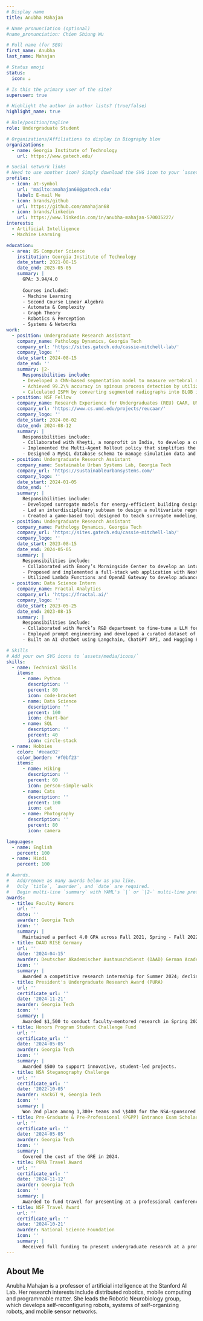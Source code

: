 ```yaml
---
# Display name
title: Anubha Mahajan

# Name pronunciation (optional)
#name_pronunciation: Chien Shiung Wu

# Full name (for SEO)
first_name: Anubha
last_name: Mahajan

# Status emoji
status:
  icon: ☕️

# Is this the primary user of the site?
superuser: true

# Highlight the author in author lists? (true/false)
highlight_name: true

# Role/position/tagline
role: Undergraduate Student

# Organizations/Affiliations to display in Biography blox
organizations:
  - name: Georgia Institute of Technology
    url: https://www.gatech.edu/

# Social network links
# Need to use another icon? Simply download the SVG icon to your `assets/media/icons/` folder.
profiles:
  - icon: at-symbol
    url: 'mailto:amahajan68@gatech.edu'
    label: E-mail Me
  - icon: brands/github
    url: https://github.com/amahajan68
  - icon: brands/linkedin
    url: https://www.linkedin.com/in/anubha-mahajan-570035227/
interests:
  - Artificial Intelligence
  - Machine Learning

education:
  - area: BS Computer Science
    institution: Georgia Institute of Technology
    date_start: 2021-08-15
    date_end: 2025-05-05
    summary: |
      GPA: 3.94/4.0
      
      Courses included:
      - Machine Learning
      - Second Course Linear Algebra
      - Automata & Complexity
      - Graph Theory
      - Robotics & Perception
      - Systems & Networks
work:
  - position: Undergraduate Research Assistant
    company_name: Pathology Dynamics, Georgia Tech
    company_url: 'https://sites.gatech.edu/cassie-mitchell-lab/'
    company_logo: ''
    date_start: 2024-08-15
    date_end: ''
    summary: |2-
      Responsibilities include:
      - Developed a CNN-based segmentation model to measure vertebral motion for assessing fusion status in ACDF surgery using labeled cervical radiographs.
      - Achieved 99.2\% accuracy in spinous process detection by utilizing data augmentation techniques including noise stimulation, blurring, cropping, and rotating.
      - Calculated ISPM by converting segmented radiographs into BLOB images, extracting rightmost spinous process coordinates, and measuring pixel distance between them.
  - position: NSF Fellow
    company_name: Research Experience for Undergraduates (REU) CAAR, UMD
    company_url: 'https://www.cs.umd.edu/projects/reucaar/'
    company_logo: ''
    date_start: 2024-06-02
    date_end: 2024-08-12
    summary: |
      Responsibilities include:
      - Collaborated with Kheyti, a nonprofit in India, to develop a crop planning decision support tool for small farmers using Multi-Agent Reinforcement Learning.
      - Implemented the Multi-Agent Rollout policy that simplifies the global optimization problem into sequential local decisions, leading to increased fairness and overall outcomes for farmers.
      - Designed a MySQL database schema to manage simulation data and used Matplotlib and Seaborn to visualize the effectiveness of policies in real-world agricultural settings.
  - position: Undergraduate Research Assistant
    company_name: Sustainable Urban Systems Lab, Georgia Tech
    company_url: 'https://sustainableurbansystems.com/'
    company_logo: ''
    date_start: 2024-01-05
    date_end: ''
    summary: |
      Responsibilities include:
      - Developed surrogate models for energy-efficient building design, providing urban planners with real-time decision-making tools to support sustainable city planning in Atlanta.
      - Led an interdisciplinary subteam to design a multivariate regression model that reduced simulation times from hours to seconds, utilizing Gradient Boost and Bayesian Optimization.
      - Created a game-based tool designed to teach surrogate modeling, allowing architects to optimize building design parameters through interactive challenges aimed at minimizing energy consumption.
  - position: Undergraduate Research Assistant
    company_name: Pathology Dynamics, Georgia Tech
    company_url: 'https://sites.gatech.edu/cassie-mitchell-lab/'
    company_logo: ''
    date_start: 2023-08-15
    date_end: 2024-05-05
    summary: |
      Responsibilities include:
      - Collaborated with Emory’s Morningside Center to develop an intuitive clinician interface that accelerates quantitative meta-analyses for clinical trial literature review, focused on drug repurposing.
      - Proposed and implemented a full-stack web application with Next.js, incorporating interactive Plotly visualizations and user-access management through AWS sign-in authentication.
      - Utilized Lambda Functions and OpenAI Gateway to develop advanced filtering capabilities, including a PubMed Query Generator and customizable results table, processing over 1,000 studies in under a minute.
  - position: Data Science Intern
    company_name: Fractal Analytics
    company_url: 'https://fractal.ai/'
    company_logo: ''
    date_start: 2023-05-25
    date_end: 2023-08-15
    summary: |
      Responsibilities include:
      - Collaborated with Merck’s R&D department to fine-tune a LLM for automating marketing content audits, ensuring the model accurately flagged content violating nuanced regulatory guidelines
      - Employed prompt engineering and developed a curated dataset of industry-specific compliance use cases, resulting in a 20% improvement in model accuracy.
      - Built an AI chatbot using Langchain, ChatGPT API, and Hugging Face, streamlining compliance workflows and enabling peer collaboration on prompt engineering and use-case curation.

# Skills
# Add your own SVG icons to `assets/media/icons/`
skills:
  - name: Technical Skills
    items:
      - name: Python
        description: ''
        percent: 80
        icon: code-bracket
      - name: Data Science
        description: ''
        percent: 100
        icon: chart-bar
      - name: SQL
        description: ''
        percent: 40
        icon: circle-stack
  - name: Hobbies
    color: '#eeac02'
    color_border: '#f0bf23'
    items:
      - name: Hiking
        description: ''
        percent: 60
        icon: person-simple-walk
      - name: Cats
        description: ''
        percent: 100
        icon: cat
      - name: Photography
        description: ''
        percent: 80
        icon: camera

languages:
  - name: English
    percent: 100
  - name: Hindi
    percent: 100

# Awards.
#   Add/remove as many awards below as you like.
#   Only `title`, `awarder`, and `date` are required.
#   Begin multi-line `summary` with YAML's `|` or `|2-` multi-line prefix and indent 2 spaces below.
awards:
  - title: Faculty Honors
    url: ''
    date: ''
    awarder: Georgia Tech
    icon: ''
    summary: |
      Maintained a perfect 4.0 GPA across Fall 2021, Spring - Fall 2022, Fall 2023, Spring 2024.
  - title: DAAD RISE Germany
    url: ''
    date: '2024-04-15'
    awarder: Deutscher Akademischer Austauschdienst (DAAD) German Academic Exchange Service
    icon: ''
    summary: |
      Awarded a competitive research internship for Summer 2024; declined due to prior commitments.
  - title: President's Undergraduate Research Award (PURA)
    url: ''
    certificate_url: ''
    date: '2024-11-21'
    awarder: Georgia Tech
    icon: ''
    summary: |
      Awarded $1,500 to conduct faculty-mentored research in Spring 2025.
  - title: Honors Program Student Challenge Fund
    url: ''
    certificate_url: ''
    date: '2024-05-05'
    awarder: Georgia Tech
    icon: ''
    summary: |
      Awarded $500 to support innovative, student-led projects.
  - title: NSA Steganography Challenge
    url: ''
    certificate_url: ''
    date: '2022-10-05'
    awarder: HackGT 9, Georgia Tech
    icon: ''
    summary: |
      Won 2nd place among 1,300+ teams and \$400 for the NSA-sponsored challenge "A Picture is Worth One Thousand Words".
  - title: Pre-Graduate & Pre-Professional (PGPP) Entrance Exam Scholarship
    url: ''
    certificate_url: ''
    date: '2024-05-05'
    awarder: Georgia Tech
    icon: ''
    summary: |
      Covered the cost of the GRE in 2024.
  - title: PURA Travel Award
    url: ''
    certificate_url: ''
    date: '2024-11-12'
    awarder: Georgia Tech
    icon: ''
    summary: |
      Awarded to fund travel for presenting at a professional conference in November 2024.
  - title: NSF Travel Award
    url: ''
    certificate_url: ''
    date: '2024-10-21'
    awarder: National Science Foundation
    icon: ''
    summary: |
      Received full funding to present undergraduate research at a professional conference  in October 2024.
---
```


## About Me

Anubha Mahajan is a professor of artificial intelligence at the Stanford AI Lab. Her research interests include distributed robotics, mobile computing and programmable matter. She leads the Robotic Neurobiology group, which develops self-reconfiguring robots, systems of self-organizing robots, and mobile sensor networks.
